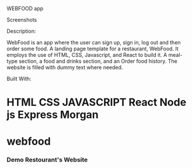 WEBFOOD app

Screenshots




Description:

WebFood is an app where the user can sign up, sign in, log out and then order some food.
A landing page template for a restaurant, WebFood. It employs the use of HTML, CSS, Javascript, and React to build it.
A meal-type section, a food and drinks section, and an Order food history. The website is filled with dummy text where needed.

Built With:

HTML
CSS
JAVASCRIPT
React
Node js
Express
Morgan
=======
# webfood

### Demo Restourant's Website 
